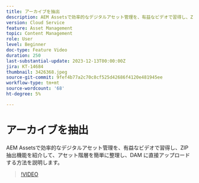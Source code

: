 ```yaml
---
title: アーカイブを抽出
description: AEM Assetsで効率的なデジタルアセット管理を、有益なビデオで習得し、ZIP 抽出機能を紹介して、アセット階層を簡単に整理し、DAM に直接アップロードする方法を説明します。
version: Cloud Service
feature: Asset Management
topic: Content Management
role: User
level: Beginner
doc-type: Feature Video
duration: 250
last-substantial-update: 2023-12-13T00:00:00Z
jira: KT-14684
thumbnail: 3426368.jpeg
source-git-commit: 9fef4b77a2c70c8cf525d42686f4120e481945ee
workflow-type: tm+mt
source-wordcount: '68'
ht-degree: 5%

---
```



# アーカイブを抽出

AEM Assetsで効率的なデジタルアセット管理を、有益なビデオで習得し、ZIP 抽出機能を紹介して、アセット階層を簡単に整理し、DAM に直接アップロードする方法を説明します。

>[!VIDEO](https://video.tv.adobe.com/v/3426368/?learn=on)
